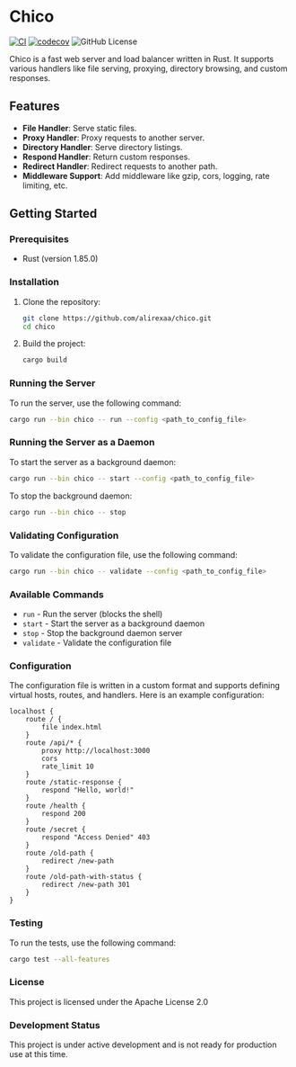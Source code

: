 # Chico

[![CI](https://github.com/Alirexaa/chico/actions/workflows/ci.yaml/badge.svg)](https://github.com/Alirexaa/chico/actions/workflows/ci.yaml) 
[![codecov](https://codecov.io/github/Alirexaa/chico/graph/badge.svg?token=HLA0G8M60V)](https://codecov.io/github/Alirexaa/chico)
![GitHub License](https://img.shields.io/github/license/alirexaa/chico?color=blue)


Chico is a fast web server and load balancer written in Rust. It supports various handlers like file serving, proxying, directory browsing, and custom responses.

## Features

- **File Handler**: Serve static files.
- **Proxy Handler**: Proxy requests to another server.
- **Directory Handler**: Serve directory listings.
- **Respond Handler**: Return custom responses.
- **Redirect Handler**: Redirect requests to another path.
- **Middleware Support**: Add middleware like gzip, cors, logging, rate limiting, etc.

## Getting Started

### Prerequisites

- Rust (version 1.85.0)

### Installation

1. Clone the repository:
    ```sh
    git clone https://github.com/alirexaa/chico.git
    cd chico
    ```

2. Build the project:
    ```sh
    cargo build
    ```

### Running the Server

To run the server, use the following command:
```sh
cargo run --bin chico -- run --config <path_to_config_file>
```

### Running the Server as a Daemon

To start the server as a background daemon:
```sh
cargo run --bin chico -- start --config <path_to_config_file>
```

To stop the background daemon:
```sh
cargo run --bin chico -- stop
```

### Validating Configuration

To validate the configuration file, use the following command:

```sh
cargo run --bin chico -- validate --config <path_to_config_file>
```

### Available Commands

- `run` - Run the server (blocks the shell)
- `start` - Start the server as a background daemon
- `stop` - Stop the background daemon server
- `validate` - Validate the configuration file

### Configuration

The configuration file is written in a custom format and supports defining virtual hosts, routes, and handlers. Here is an example configuration:


```
localhost {
    route / {
        file index.html
    }
    route /api/* {
        proxy http://localhost:3000
        cors
        rate_limit 10
    }
    route /static-response {
        respond "Hello, world!"
    }
    route /health {
        respond 200
    }
    route /secret {
        respond "Access Denied" 403
    }
    route /old-path {
        redirect /new-path
    }
    route /old-path-with-status {
        redirect /new-path 301
    }
}
```

### Testing

To run the tests, use the following command:

```sh
cargo test --all-features
```

### License

This project is licensed under the Apache License 2.0

### Development Status

This project is under active development and is not ready for production use at this time.
